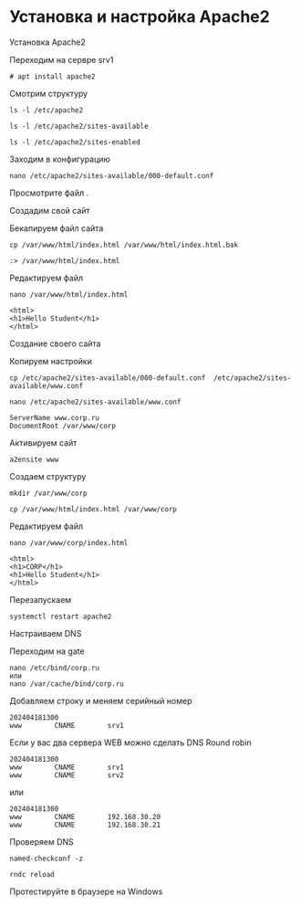 # Установка и настройка Apache2

Установка Apache2

Переходим на сервре srv1

```
# apt install apache2
```
Смотрим структуру 

```
ls -l /etc/apache2
```
```
ls -l /etc/apache2/sites-available
```
```
ls -l /etc/apache2/sites-enabled
```

Заходим в конфигурацию

```
nano /etc/apache2/sites-available/000-default.conf
```
Просмотрите файл .


Создадим свой сайт

Бекапируем файл сайта
```
cp /var/www/html/index.html /var/www/html/index.html.bak
```
```
:> /var/www/html/index.html
```

Редактируем файл

```
nano /var/www/html/index.html
```
```
<html>
<h1>Hello Student</h1>
</html>
```

Создание своего сайта

Копируем настройки
```
cp /etc/apache2/sites-available/000-default.conf  /etc/apache2/sites-available/www.conf
```

```
nano /etc/apache2/sites-available/www.conf
```
```
ServerName www.corp.ru
DocumentRoot /var/www/corp
```
Активируем сайт

```
a2ensite www
```

Создаем структуру

```
mkdir /var/www/corp
```
```
cp /var/www/html/index.html /var/www/corp
```
Редактируем файл

```
nano /var/www/corp/index.html
```
```
<html>
<h1>CORP</h1>
<h1>Hello Student</h1>
</html>
```
Перезапускаем
```
systemctl restart apache2
```
Настраиваем DNS

Переходим на gate
```
nano /etc/bind/corp.ru
или
nano /var/cache/bind/corp.ru
```
Добавляем строку и меняем серийный номер
```
202404181300
www        CNAME        srv1
```
Если у вас два сервера WEB можно сделать DNS Round robin
```
202404181300
www        CNAME        srv1
www        CNAME        srv2
```
или
```
202404181300
www        CNAME        192.168.30.20
www        CNAME        192.168.30.21
```
Проверяем DNS

```
named-checkconf -z
```
```
rndc reload
```

Протестируйте в браузере на Windows
